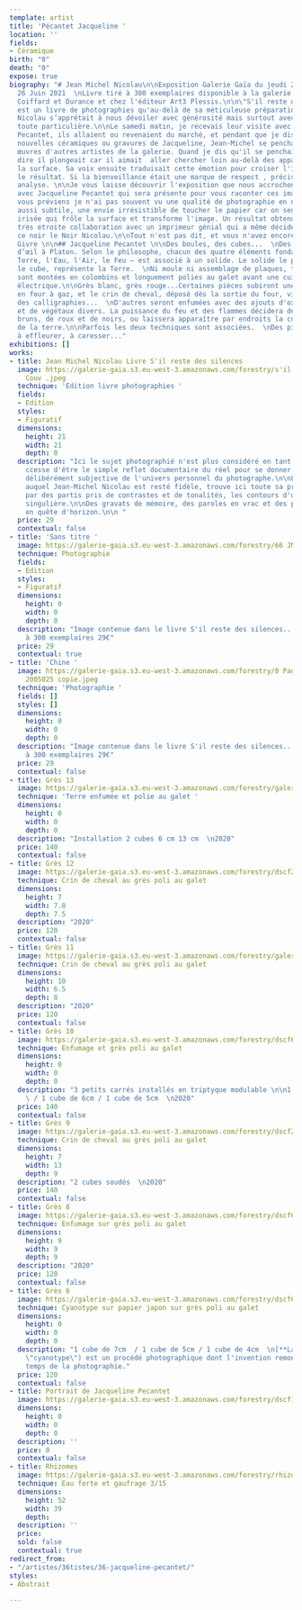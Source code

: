 ```yaml
---
template: artist
title: 'Pécantet Jacqueline '
location: ''
fields:
- Céramique
birth: "0"
death: "0"
expose: true
biography: "# Jean Michel Nicolau\n\nExposition Galerie Gaïa du jeudi 24 au samedi
  26 Juin 2021  \nLivre tiré à 300 exemplaires disponible à la galerie et Librairie
  Coiffard et Durance et chez l'éditeur Art3 Plessis.\n\n\"S'il reste des silences\"
  est un livre de photographies qu'au-delà de sa méticuleuse préparation, Jean-Michel
  Nicolau s’apprêtait à nous dévoiler avec générosité mais surtout avec une exigence
  toute particulière.\n\nLe samedi matin, je recevais leur visite avec Jacqueline
  Pecantet, ils allaient ou revenaient du marché, et pendant que je discutais des
  nouvelles céramiques ou gravures de Jacqueline, Jean-Michel se penchait sur les
  œuvres d'autres artistes de la galerie. Quand je dis qu'il se penchait, je devrais
  dire il plongeait car il aimait  aller chercher loin au-delà des apparences et de
  la surface. Sa voix ensuite traduisait cette émotion pour croiser l'intention et
  le résultat. Si la bienveillance était une marque de respect , précis était son
  analyse. \n\nJe vous laisse découvrir l'exposition que nous accrochons en sa mémoire
  avec Jacqueline Pecantet qui sera présente pour vous raconter ces images.\n\nJe
  vous préviens je n'ai pas souvent vu une qualité de photographie en noir et blanc
  aussi subtile, une envie irrésistible de toucher le papier car on sent une matière
  irisée qui frôle la surface et transforme l'image. Un résultat obtenu grâce à une
  très etroite collaboration avec un imprimeur génial qui a même décidé de nommer
  ce noir le Noir Nicolau.\n\nTout n'est pas dit, et vous n'avez encore rien vu !\n\nElisabeth
  Givre \n\n## Jacqueline Pecantet \n\nDes boules, des cubes...  \nDes cubes, clins
  d’œil à Platon. Selon le philosophe, chacun des quatre éléments fondamentaux – la
  Terre, l'Eau, l'Air, le Feu – est associé à un solide. Le solide le plus stable,
  le cube, représente la Terre.  \nNi moule ni assemblage de plaques, toutes les pièces
  sont montées en colombins et longuement polies au galet avant une cuisson en four
  électrique.\n\nGrès blanc, grès rouge...Certaines pièces subiront une deuxième cuisson
  en four à gaz, et le crin de cheval, déposé dès la sortie du four, viendra dessiner
  des calligraphies...  \nD'autres seront enfumées avec des ajouts d'oxydes, de matières
  et de végétaux divers. La puissance du feu et des flammes décidera des nuances de
  bruns, de roux et de noirs, ou laissera apparaître par endroits la couleur d'origine
  de la terre.\n\nParfois les deux techniques sont associées.  \nDes pièces à toucher,
  à effleurer, à caresser..."
exhibitions: []
works:
- title: Jean Michel Nicolau Livre S'il reste des silences
  image: https://galerie-gaia.s3.eu-west-3.amazonaws.com/forestry/s'il reste des silences
    Couv .jpeg
  technique: 'Edition livre photographies '
  fields:
  - Edition
  styles:
  - Figuratif
  dimensions:
    height: 21
    width: 21
    depth: 0
  description: "Ici le sujet photographié n'est plus considéré en tant que tel. L'image
    ccesse d'être le simple reflet documentaire du réel pour se donner comme une transcription
    délibérément subjective de l'univers personnel du photographe.\n\nLe Noir et Blanc,
    auquel Jean-Michel Nicolau est resté fidèle, trouve ici toute sa profondeur, vréant,
    par des partis pris de contrastes et de tonalités, les contours d'une expression
    singulière.\n\nDes gravats de mémoire, des paroles en vrac et des points cardinaux
    en quête d'horizon.\n\n "
  price: 29
  contextual: false
- title: 'Sans titre '
  image: https://galerie-gaia.s3.eu-west-3.amazonaws.com/forestry/66 JM Nicolau copie.jpg
  technique: Photographie
  fields:
  - Edition
  styles:
  - Figuratif
  dimensions:
    height: 0
    width: 0
    depth: 0
  description: "Image contenue dans le livre S'il reste des silences...  \nTirage
    à 300 exemplaires 29€"
  price: 29
  contextual: true
- title: 'Chine '
  image: https://galerie-gaia.s3.eu-west-3.amazonaws.com/forestry/8 Page 5 Left 1-AAA-CHINE
    2005025 copie.jpeg
  technique: 'Photographie '
  fields: []
  styles: []
  dimensions:
    height: 0
    width: 0
    depth: 0
  description: "Image contenue dans le livre S'il reste des silences...  \nTirage
    à 300 exemplaires 29€"
  price: 29
  contextual: false
- title: Grès 13
  image: https://galerie-gaia.s3.eu-west-3.amazonaws.com/forestry/galerie-gaia-ceramique-pecantet-2-1.JPG
  technique: 'Terre enfumée et polie au galet '
  dimensions:
    height: 0
    width: 0
    depth: 0
  description: "Installation 2 cubes 6 cm 13 cm  \n2020"
  price: 140
  contextual: false
- title: Grès 12
  image: https://galerie-gaia.s3.eu-west-3.amazonaws.com/forestry/dscf2127-j-pecantet.JPG
  technique: Crin de cheval au grès poli au galet
  dimensions:
    height: 7
    width: 7.8
    depth: 7.5
  description: "2020"
  price: 120
  contextual: false
- title: Grès 11
  image: https://galerie-gaia.s3.eu-west-3.amazonaws.com/forestry/galerie-gaia-jacqueline-pecantet-gres-11.JPG
  technique: Crin de cheval au grès poli au galet
  dimensions:
    height: 10
    width: 6.5
    depth: 8
  description: "2020"
  price: 120
  contextual: false
- title: Grès 10
  image: https://galerie-gaia.s3.eu-west-3.amazonaws.com/forestry/dscf6070-j-pecantet.JPG
  technique: Enfumage et grès poli au galet
  dimensions:
    height: 0
    width: 0
    depth: 0
  description: "3 petits carrés installés en triptyque modulable \n\n1 cube de 7cm
    \ / 1 cube de 6cm / 1 cube de 5cm  \n2020"
  price: 140
  contextual: false
- title: Grès 9
  image: https://galerie-gaia.s3.eu-west-3.amazonaws.com/forestry/dscf2120-j-pecantet.JPG
  technique: Crin de cheval au grès poli au galet
  dimensions:
    height: 7
    width: 13
    depth: 9
  description: "2 cubes soudés  \n2020"
  price: 140
  contextual: false
- title: Grès 8
  image: https://galerie-gaia.s3.eu-west-3.amazonaws.com/forestry/dscf6073-j-pecantet.JPG
  technique: Enfumage sur grès poli au galet
  dimensions:
    height: 9
    width: 9
    depth: 9
  description: "2020"
  price: 120
  contextual: false
- title: Grès 6
  image: https://galerie-gaia.s3.eu-west-3.amazonaws.com/forestry/dscf6079-j-pecantet.JPG
  technique: Cyanotype sur papier japon sur grès poli au galet
  dimensions:
    height: 0
    width: 0
    depth: 0
  description: "1 cube de 7cm  / 1 cube de 5cm / 1 cube de 4cm  \n[**La cyanotypie**](https://fr.wikipedia.org/wiki/Cyanotype
    \"cyanotype\") est un procédé photographique dont l'invention remonte aux premiers
    temps de la photographie."
  price: 120
  contextual: false
- title: Portrait de Jacqueline Pecantet
  image: https://galerie-gaia.s3.eu-west-3.amazonaws.com/forestry/dscf1615-j-pecantet.JPG
  dimensions:
    height: 0
    width: 0
    depth: 0
  description: ''
  price: 0
  contextual: false
- title: Rhizomes
  image: https://galerie-gaia.s3.eu-west-3.amazonaws.com/forestry/rhizomes.jpg
  technique: Eau forte et gaufrage 3/15
  dimensions:
    height: 52
    width: 39
    depth: 
  description: ''
  price: 
  sold: false
  contextual: true
redirect_from:
- "/artistes/36tistes/36-jacqueline-pecantet/"
styles:
- Abstrait

---
```

